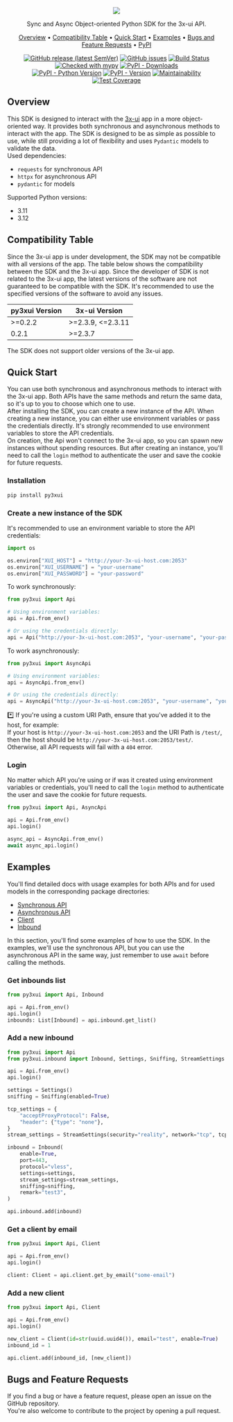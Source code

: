 <div align="center" markdown>
<img src="https://github.com/iwatkot/py3xui/assets/118521851/42c5d579-6202-4a9e-88f3-2d844fdd95b6">

Sync and Async Object-oriented Python SDK for the 3x-ui API.

<p align="center">
    <a href="#Overview">Overview</a> •
    <a href="#Compatibility-table">Compatibility Table</a> •
    <a href="#Quick-Start">Quick Start</a> •
    <a href="#Examples">Examples</a> •
    <a href="#Bugs-and-Feature-Requests">Bugs and Feature Requests</a> •
    <a href="https://pypi.org/project/py3xui/">PyPI</a>
</p>

[![GitHub release (latest SemVer)](https://img.shields.io/github/v/release/iwatkot/py3xui)](https://github.com/iwatkot/py3xui/releases)
[![GitHub issues](https://img.shields.io/github/issues/iwatkot/py3xui)](https://github.com/iwatkot/py3xui/issues)
[![Build Status](https://github.com/iwatkot/py3xui/actions/workflows/checks.yml/badge.svg)](https://github.com/iwatkot/py3xui/actions)
[![Checked with mypy](https://www.mypy-lang.org/static/mypy_badge.svg)](https://mypy-lang.org/)
[![PyPI - Downloads](https://img.shields.io/pypi/dm/py3xui)](https://pypi.org/project/py3xui/)<br>
[![PyPI - Python Version](https://img.shields.io/pypi/pyversions/py3xui)](https://pypi.org/project/py3xui/)
[![PyPI - Version](https://img.shields.io/pypi/v/py3xui)](https://pypi.org/project/py3xui/)
[![Maintainability](https://api.codeclimate.com/v1/badges/c03ca2bca0191cb4a2ae/maintainability)](https://codeclimate.com/github/iwatkot/py3xui/maintainability)
[![Test Coverage](https://api.codeclimate.com/v1/badges/c03ca2bca0191cb4a2ae/test_coverage)](https://codeclimate.com/github/iwatkot/py3xui/test_coverage)

</div>

## Overview
This SDK is designed to interact with the [3x-ui](https://github.com/MHSanaei/3x-ui) app in a more object-oriented way. It provides both synchronous and asynchronous methods to interact with the app. The SDK is designed to be as simple as possible to use, while still providing a lot of flexibility and uses `Pydantic` models to validate the data.<br>
Used dependencies:
- `requests` for synchronous API
- `httpx` for asynchronous API
- `pydantic` for models

Supported Python versions:
- 3.11
- 3.12

## Compatibility Table
Since the 3x-ui app is under development, the SDK may not be compatible with all versions of the app. The table below shows the compatibility between the SDK and the 3x-ui app. Since the developer of SDK is not related to the 3x-ui app, the latest versions of the software are not guaranteed to be compatible with the SDK. It's recommended to use the specified versions of the software to avoid any issues.

| py3xui Version | 3x-ui Version |
|-------------|---------------|
| >=0.2.2       | >=2.3.9, <=2.3.11         |
| 0.2.1       | >=2.3.7         |

The SDK does not support older versions of the 3x-ui app.

## Quick Start
You can use both synchronous and asynchronous methods to interact with the 3x-ui app. Both APIs have the same methods and return the same data, so it's up to you to choose which one to use.<br>
After installing the SDK, you can create a new instance of the API. When creating a new instance, you can either use environment variables or pass the credentials directly. It's strongly recommended to use environment variables to store the API credentials.<br>
On creation, the Api won't connect to the 3x-ui app, so you can spawn new instances without spending resources. But after creating an instance, you'll need to call the `login` method to authenticate the user and save the cookie for future requests.

### Installation
```bash
pip install py3xui
```

### Create a new instance of the SDK
It's recommended to use an environment variable to store the API credentials:
```python
import os

os.environ["XUI_HOST"] = "http://your-3x-ui-host.com:2053"
os.environ["XUI_USERNAME"] = "your-username"
os.environ["XUI_PASSWORD"] = "your-password"
```

To work synchronously:
```python
from py3xui import Api

# Using environment variables:
api = Api.from_env()

# Or using the credentials directly:
api = Api("http://your-3x-ui-host.com:2053", "your-username", "your-password")
```

To work asynchronously:
```python
from py3xui import AsyncApi

# Using environment variables:
api = AsyncApi.from_env()

# Or using the credentials directly:
api = AsyncApi("http://your-3x-ui-host.com:2053", "your-username", "your-password")
```

*️⃣ If you're using a custom URI Path, ensure that you've added it to the host, for example:<br>
If your host is `http://your-3x-ui-host.com:2053` and the URI Path is `/test/`, then the host should be `http://your-3x-ui-host.com:2053/test/`.<br>
Otherwise, all API requests will fail with a `404` error.

### Login
No matter which API you're using or if was it created using environment variables or credentials, you'll need to call the `login` method to authenticate the user and save the cookie for future requests.
```python
from py3xui import Api, AsyncApi

api = Api.from_env()
api.login()

async_api = AsyncApi.from_env()
await async_api.login()
```

## Examples
You'll find detailed docs with usage examples for both APIs and for used models in the corresponding package directories:
- [Synchronous API](py3xui/api/README.md)
- [Asynchronous API](py3xui/async_api/README.md)
- [Client](py3xui/client/README.md)
- [Inbound](py3xui/inbound/README.md)

In this section, you'll find some examples of how to use the SDK. In the examples, we'll use the synchronous API, but you can use the asynchronous API in the same way, just remember to use `await` before calling the methods.<br>

### Get inbounds list
```python
from py3xui import Api, Inbound

api = Api.from_env()
api.login()
inbounds: List[Inbound] = api.inbound.get_list()
```

### Add a new inbound
```python
from py3xui import Api
from py3xui.inbound import Inbound, Settings, Sniffing, StreamSettings

api = Api.from_env()
api.login()

settings = Settings()
sniffing = Sniffing(enabled=True)

tcp_settings = {
    "acceptProxyProtocol": False,
    "header": {"type": "none"},
}
stream_settings = StreamSettings(security="reality", network="tcp", tcp_settings=tcp_settings)

inbound = Inbound(
    enable=True,
    port=443,
    protocol="vless",
    settings=settings,
    stream_settings=stream_settings,
    sniffing=sniffing,
    remark="test3",
)

api.inbound.add(inbound)
```

### Get a client by email
```python
from py3xui import Api, Client

api = Api.from_env()
api.login()

client: Client = api.client.get_by_email("some-email")
```

### Add a new client
```python
from py3xui import Api, Client

api = Api.from_env()
api.login()

new_client = Client(id=str(uuid.uuid4()), email="test", enable=True)
inbound_id = 1

api.client.add(inbound_id, [new_client])
```

## Bugs and Feature Requests
If you find a bug or have a feature request, please open an issue on the GitHub repository.<br>
You're also welcome to contribute to the project by opening a pull request.
